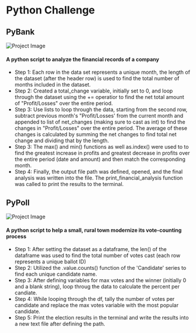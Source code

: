 # Python Challenge

## PyBank

![Project Image](revenue-per-lead.png)

#### A python script to analyze the financial records of a company 
- Step 1: Each row in the data set represents a unique month, the length of the dataset (after the header row) is used to find the total number of months included in the dataset.
- Step 2: Created a total_change variable, initially set to 0, and loop through the dataset using the += operatior to find the net total amount of "Profit/Losses" over the entire period.
- Step 3: Use lists to loop through the data, starting from the second row, subtract previous month's "Profit/Losses' from the current month and appended to list of net_changes (making sure to cast as int) to find the changes in "Profit/Losses" over the entire period. The average of these changes is calculated by summing the net changes to find total net change and dividing that by the length.
- Step 3: The max() and min() functions as well as.index() were used to to find the greatest increase in profits and greatest decrease in profits over the entire period (date and amount) and then match the corresponding month.
- Step 4: Finally, the output file path was defined, opened, and the final analysis was written into the file. The print_financial_analysis function was called to print the results to the terminal.

## PyPoll

![Project Image](Vote_counting.png)

#### A python script to help a small, rural town modernize its vote-counting process

- Step 1: After setting the dataset as a dataframe, the len() of the dataframe was used to find the total number of votes cast (each row represents a unique ballot ID)
- Step 2: Utilized the .value.counts() function of the 'Candidate' series to find each unique candidate name.
- Step 3: After defining variables for max votes and the winner (initially 0 and a blank string), loop throug the data to calculate the percent per candiate.
- Step 4: While looping through the df, tally the number of votes per candidate and replace the max votes variable with the most popular candidate.
- Step 5: Print the election results in the terminal and write the results into a new text file after defining the path. 
